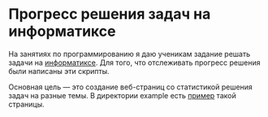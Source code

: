 # Прогресс решения задач на информатиксе

На занятиях по программированию я даю ученикам задание решать
задачи на [информатиксе](http:\\informatics.mccme.ru).
Для того, что отслеживать прогресс решения были написаны эти скрипты.

Основная цель — это создание веб-страниц со статистикой решения задач на разные
темы. В директории example есть [пример](example/nez.html) такой страницы.


